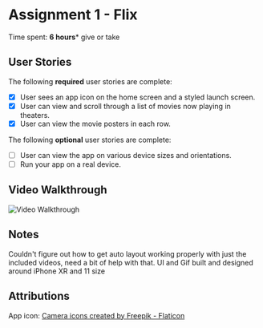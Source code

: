 # Assignment 1 - Flix

Time spent: **6 hours*** give or take

## User Stories

The following **required** user stories are complete:

* [x] User sees an app icon on the home screen and a styled launch screen.
* [x] User can view and scroll through a list of movies now playing in theaters.
* [x] User can view the movie posters in each row.

The following **optional** user stories are complete:

* [ ] User can view the app on various device sizes and orientations.
* [ ] Run your app on a real device.

## Video Walkthrough

<img src = 'https://i.imgur.com/ePnL8ls.gif' title='Video Walkthrough' width='' alt='Video Walkthrough' />

## Notes

Couldn't figure out how to get auto layout working properly with just the included videos, need a bit of help with that. UI and Gif built and designed around iPhone XR and 11 size

## Attributions

App icon:
<a href="https://www.flaticon.com/free-icons/camera" title="camera icons">Camera icons created by Freepik - Flaticon</a>
